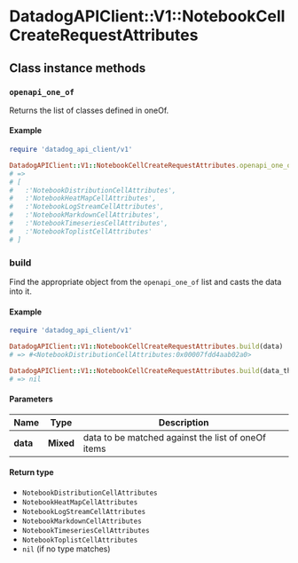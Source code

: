 # DatadogAPIClient::V1::NotebookCellCreateRequestAttributes

## Class instance methods

### `openapi_one_of`

Returns the list of classes defined in oneOf.

#### Example

```ruby
require 'datadog_api_client/v1'

DatadogAPIClient::V1::NotebookCellCreateRequestAttributes.openapi_one_of
# =>
# [
#   :'NotebookDistributionCellAttributes',
#   :'NotebookHeatMapCellAttributes',
#   :'NotebookLogStreamCellAttributes',
#   :'NotebookMarkdownCellAttributes',
#   :'NotebookTimeseriesCellAttributes',
#   :'NotebookToplistCellAttributes'
# ]
```

### build

Find the appropriate object from the `openapi_one_of` list and casts the data into it.

#### Example

```ruby
require 'datadog_api_client/v1'

DatadogAPIClient::V1::NotebookCellCreateRequestAttributes.build(data)
# => #<NotebookDistributionCellAttributes:0x00007fdd4aab02a0>

DatadogAPIClient::V1::NotebookCellCreateRequestAttributes.build(data_that_doesnt_match)
# => nil
```

#### Parameters

| Name | Type | Description |
| ---- | ---- | ----------- |
| **data** | **Mixed** | data to be matched against the list of oneOf items |

#### Return type

- `NotebookDistributionCellAttributes`
- `NotebookHeatMapCellAttributes`
- `NotebookLogStreamCellAttributes`
- `NotebookMarkdownCellAttributes`
- `NotebookTimeseriesCellAttributes`
- `NotebookToplistCellAttributes`
- `nil` (if no type matches)

